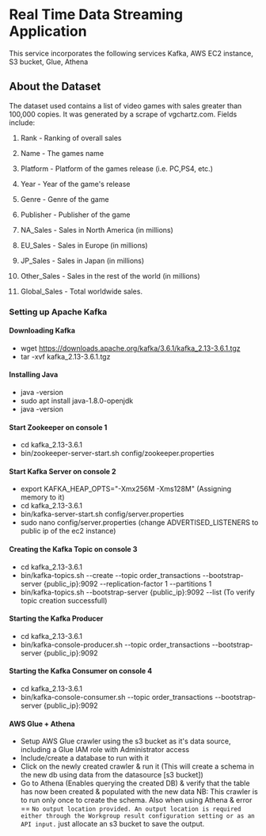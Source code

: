# Real Time Data Streaming Application
This service incorporates the following services Kafka, AWS EC2 instance, S3 bucket, Glue, Athena

## About the Dataset
The dataset used contains a list of video games with sales greater than 100,000 copies. It was generated by a scrape of vgchartz.com.
Fields include:

1) Rank - Ranking of overall sales

2) Name - The games name

3) Platform - Platform of the games release (i.e. PC,PS4, etc.)

4) Year - Year of the game's release

5) Genre - Genre of the game

6) Publisher - Publisher of the game

7) NA_Sales - Sales in North America (in millions)

8) EU_Sales - Sales in Europe (in millions)

9) JP_Sales - Sales in Japan (in millions)

10) Other_Sales - Sales in the rest of the world (in millions)

11) Global_Sales - Total worldwide sales.





































### Setting up Apache Kafka
#### Downloading Kafka
- wget https://downloads.apache.org/kafka/3.6.1/kafka_2.13-3.6.1.tgz
- tar -xvf kafka_2.13-3.6.1.tgz

#### Installing Java
- java -version
- sudo apt install java-1.8.0-openjdk
- java -version

#### Start Zookeeper on console 1
- cd kafka_2.13-3.6.1
- bin/zookeeper-server-start.sh config/zookeeper.properties

#### Start Kafka Server on console 2
- export KAFKA_HEAP_OPTS="-Xmx256M -Xms128M" (Assigning memory to it)
- cd kafka_2.13-3.6.1
- bin/kafka-server-start.sh config/server.properties
- sudo nano config/server.properties (change ADVERTISED_LISTENERS to public ip of the ec2 instance)

#### Creating the Kafka Topic on console 3
- cd kafka_2.13-3.6.1
- bin/kafka-topics.sh --create --topic order_transactions --bootstrap-server {public_ip}:9092 --replication-factor 1 --partitions 1 
- bin/kafka-topics.sh --bootstrap-server {public_ip}:9092 --list (To verify topic creation successfull)

#### Starting the Kafka Producer
- cd kafka_2.13-3.6.1
- bin/kafka-console-producer.sh --topic order_transactions --bootstrap-server {public_ip}:9092

#### Starting the Kafka Consumer on console 4
- cd kafka_2.13-3.6.1
- bin/kafka-console-consumer.sh --topic order_transactions --bootstrap-server {public_ip}:9092

#### AWS Glue + Athena
- Setup AWS Glue crawler using the s3 bucket as it's data source, including a Glue IAM role with Administrator access
- Include/create a database to run with it
- Click on the newly created crawler & run it (This will create a schema in the new db using data from the datasource [s3 bucket])
- Go to Athena (Enables querying the created DB) & verify that the table has now been created & populated with the new data
NB: This crawler is to run only once to create the schema. Also when using Athena & error == `No output location provided. An output location is required either through the Workgroup result configuration setting or as an API input.` just allocate an s3 bucket to save the output.